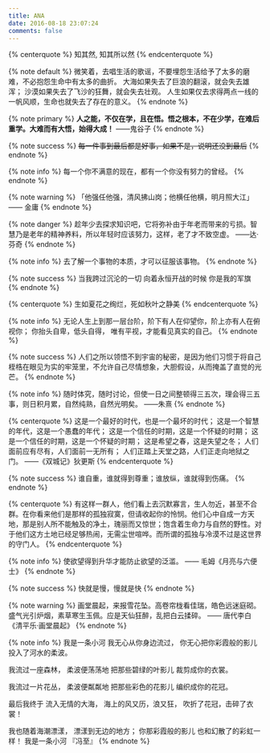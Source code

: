 ```yaml
---
title: ANA
date: 2016-08-18 23:07:24
comments: false
---
```


{% centerquote %}
    知其然, 知其所以然
{% endcenterquote %}

{% note default %}
    微笑着，去唱生活的歌谣，不要埋怨生活给予了太多的磨难，不必抱怨生命中有太多的曲折。
    大海如果失去了巨浪的翻滚，就会失去雄浑；
    沙漠如果失去了飞沙的狂舞，就会失去壮观。
    人生如果仅去求得两点一线的一帆风顺，生命也就失去了存在的意义。
{% endnote %}

{% note primary %}
    **人之能，不仅在学，且在悟。悟之根本，不在少学，在难后重学。大难而有大悟，始得大成！**   ——鬼谷子
{% endnote %}

{% note success %}
    ~~每一件事到最后都是好事，如果不是，说明还没到最后~~
{% endnote %}

{% note info %}
    每一个你不满意的现在，都有一个你没有努力的曾经。
{% endnote %}

{% note warning %}
    「他强任他强，清风拂山岗；他横任他横，明月照大江」  —— 金庸
{% endnote %}

{% note danger %}
    趁年少去探求知识吧，它将弥补由于年老而带来的亏损。智慧乃是老年的精神养料，所以年轻时应该努力，这样，老了才不致空虚。 ——达·芬奇
{% endnote %}

{% note info %}
    去了解一个事物的本质，才可以征服该事物。
{% endnote %}

{% note success %}
    当我跨过沉沦的一切
    向着永恒开战的时候
    你是我的军旗
{% endnote %}

{% centerquote %}
    生如夏花之绚烂，死如秋叶之静美
{% endcenterquote %}

{% note info %}
	无论人生上到那一层台阶，阶下有人在仰望你，阶上亦有人在俯视你；
	你抬头自卑，低头自得，
	唯有平视，才能看见真实的自己。
{% endnote %}

{% note success %}
  人们之所以领悟不到宇宙的秘密，是因为他们习惯于将自己桎梏在眼见为实的牢笼里，不允许自己尽情想象，大胆假设，从而掩盖了直觉的光芒。
{% endnote %}

{% note info %}
   随时体究，随时讨论，但使一日之间整顿得三五次，理会得三五事，则日积月累，自然纯熟，自然光明矣。 ——朱熹
{% endnote %}

{% centerquote %}
    这是一个最好的时代，也是一个最坏的时代；
    这是一个智慧的年代，这是一个愚蠢的年代；
    这是一个信任的时期，这是一个怀疑的时期；
    这是一个信任的时期，这是一个怀疑的时期；
    这是希望之春，这是失望之冬；
    人们面前应有尽有，人们面前一无所有；
    人们正踏上天堂之路，人们正走向地狱之门。
              ——《双城记》狄更斯
{% endcenterquote %}

{% note success %}
    谁自重，谁就得到尊重；谁放纵，谁就得到伤痛。
{% endnote %}

{% centerquote %}
  有这样一群人，他们看上去沉默寡言，生人勿近，甚至不合群。在你看来他们是那样的孤独寂寞，但请收起你的怜悯。他们心中自成一方天地，那是别人所不能触及的净土，瑰丽而又惊世；饱含着生命力与自然的野性。对于他们这方土地已经足够热闹，无需尘世喧哗。而所谓的孤独与冷漠不过是这世界的守门人。
{% endcenterquote %}

{% note info %}
    使欲望得到升华才能防止欲望的泛滥。  —— 毛姆《月亮与六便士》
{% endnote %}

{% note success %}
    快就是慢，慢就是快
{% endnote %}

{% note warning %}
   画堂晨起，来报雪花坠。高卷帘栊看佳瑞，皓色远迷庭砌。
   盛气光引炉烟，素草寒生玉佩。应是天仙狂醉，乱把白云揉碎。
                        —— 唐代李白《清平乐·画堂晨起》
{% endnote %}

{% note info %}
我是一条小河
我无心从你身边流过，
你无心把你彩霞般的影儿
投入了河水的柔波。

我流过一座森林，
柔波便荡荡地
把那些碧绿的叶影儿
裁剪成你的衣裳。

我流过一片花丛，
柔波便粼粼地
把那些彩色的花影儿
编织成你的花冠。

最后我终于
流入无情的大海，
海上的风又历，浪又狂，
吹折了花冠，击碎了衣裳！

我也随着海潮漂漾，
漂漾到无边的地方；
你那彩霞般的影儿
也和幻散了的彩虹一样！
      我是一条小河     『冯至』
{% endnote %}

